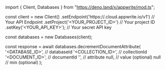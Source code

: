 import { Client, Databases } from "https://deno.land/x/appwrite/mod.ts";

const client = new Client()
    .setEndpoint('https://<REGION>.cloud.appwrite.io/v1') // Your API Endpoint
    .setProject('<YOUR_PROJECT_ID>') // Your project ID
    .setKey('<YOUR_API_KEY>'); // Your secret API key

const databases = new Databases(client);

const response = await databases.decrementDocumentAttribute(
    '<DATABASE_ID>', // databaseId
    '<COLLECTION_ID>', // collectionId
    '<DOCUMENT_ID>', // documentId
    '', // attribute
    null, // value (optional)
    null // min (optional)
);
